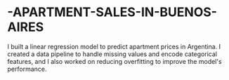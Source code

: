 # -APARTMENT-SALES-IN-BUENOS-AIRES

I built a linear regression model to predict apartment prices in Argentina. I created a data pipeline to handle missing values and encode categorical features, and I also worked on reducing overfitting to improve the model's performance.
